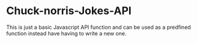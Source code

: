 # Chuck-norris-Jokes-API

This is just a basic Javascript API function and can be used as a predfined function instead have having to write a new one.
